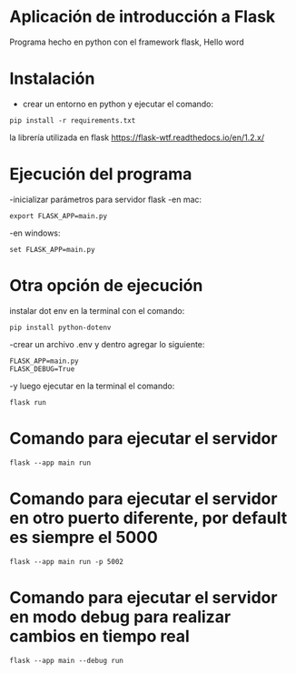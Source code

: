 # Aplicación de introducción a Flask

Programa hecho en python con el framework flask, Hello word

# Instalación 
- crear un entorno en python y ejecutar el comando:
```
pip install -r requirements.txt
```

la librería utilizada en flask https://flask-wtf.readthedocs.io/en/1.2.x/

# Ejecución del programa
-inicializar parámetros para servidor flask
-en mac:
```
export FLASK_APP=main.py
```
-en windows:
```
set FLASK_APP=main.py
```

# Otra opción de ejecución
instalar dot env en la terminal con el comando:
```
pip install python-dotenv
```
-crear un archivo .env y dentro agregar lo siguiente:
```
FLASK_APP=main.py
FLASK_DEBUG=True
```
-y luego ejecutar en la terminal el comando:
```
flask run
```

# Comando para ejecutar el servidor
```
flask --app main run
```
# Comando para ejecutar el servidor en otro puerto diferente, por default es siempre el 5000
```
flask --app main run -p 5002
```
# Comando para ejecutar el servidor en modo debug para realizar cambios en tiempo real
```
flask --app main --debug run
```
